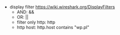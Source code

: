 - display filter https://wiki.wireshark.org/DisplayFilters
  - AND: &&
  - OR: ||
  - filter only http: http
  - http host: http.host contains "wp.pl"
